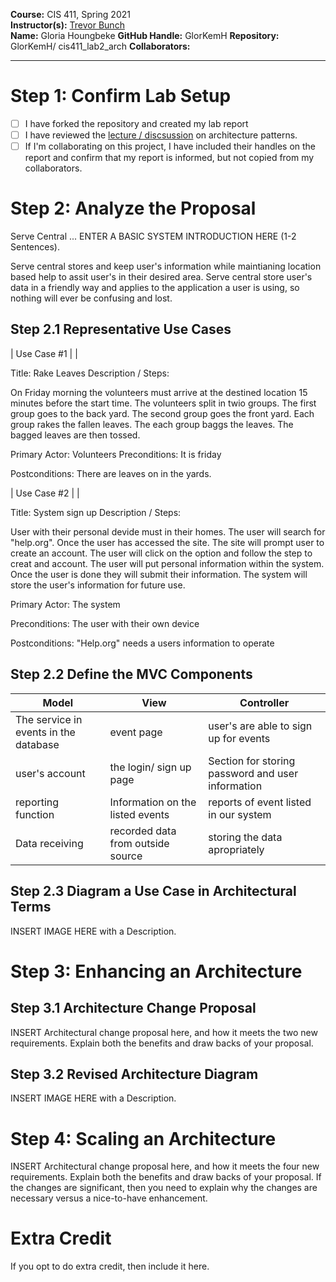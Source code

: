 **Course:** CIS 411, Spring 2021  
**Instructor(s):** [Trevor Bunch](https://github.com/trevordbunch)  
**Name:** Gloria Houngbeke
**GitHub Handle:** GlorKemH
**Repository:** GlorKemH/ cis411_lab2_arch
**Collaborators:** 
___

# Step 1: Confirm Lab Setup
- [ ] I have forked the repository and created my lab report
- [ ] I have reviewed the [lecture / discsussion](../assets/04p1_SolutionArchitectures.pdf) on architecture patterns.
- [ ] If I'm collaborating on this project, I have included their handles on the report and confirm that my report is informed, but not copied from my collaborators.

# Step 2: Analyze the Proposal
Serve Central ... ENTER A BASIC SYSTEM INTRODUCTION HERE (1-2 Sentences).

Serve central stores and keep user's information while maintianing location based help to assit user's in their desired area. Serve central store user's data in a friendly way and applies to the application a user is using, so nothing will ever be confusing and lost.

## Step 2.1 Representative Use Cases  

| Use Case #1 | |

Title: Rake Leaves
Description / Steps:

On Friday morning the volunteers must arrive at the destined location 15 minutes before the start time. The volunteers split in twio groups. The first group goes to the back yard. The second group goes the front yard. Each group rakes the fallen leaves. The each group baggs the leaves. The bagged leaves are then tossed.

Primary Actor: Volunteers
Preconditions: It is friday

Postconditions: There are leaves on in the yards.

| Use Case #2 | |

Title: System sign up
Description / Steps:

User with their personal devide must in their homes. The user will search for "help.org". Once the user has accessed the site. The site will prompt user to create an account. The user will click on the option and follow the step to creat and account. The user will put personal information within the system. Once the user is done they will submit their information. The system will store the user's information for future use.

Primary Actor: The system

Preconditions: The user with their own device

Postconditions: "Help.org" needs a users information to operate

## Step 2.2 Define the MVC Components

| Model | View | Controller |
|---|---|---|
|The service in events in the database  | event page | user's are able to sign up for events |
|user's account |  the login/ sign up page| Section for storing password and user information  |
|reporting function| Information on the listed events | reports of event listed in our system |
| Data receiving | recorded data from outside source | storing the data apropriately | 

## Step 2.3 Diagram a Use Case in Architectural Terms
INSERT IMAGE HERE with a Description.

# Step 3: Enhancing an Architecture

## Step 3.1 Architecture Change Proposal
INSERT Architectural change proposal here, and how it meets the two new requirements.  Explain both the benefits and draw backs of your proposal.

## Step 3.2 Revised Architecture Diagram
INSERT IMAGE HERE with a Description.

# Step 4: Scaling an Architecture
INSERT Architectural change proposal here, and how it meets the four new requirements.  Explain both the benefits and draw backs of your proposal.  If the changes are significant, then you need to explain why the changes are necessary versus a nice-to-have enhancement.

# Extra Credit
If you opt to do extra credit, then include it here.